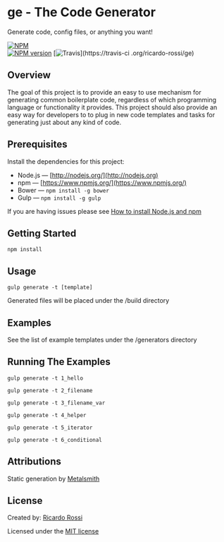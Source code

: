 # ge - The Code Generator

Generate code, config files, or anything you want! 

[![NPM](https://nodei.co/npm/ge.png?downloads=true)](https://nodei.co/npm/ge/)  
[![NPM version](https://badge.fury.io/js/ge.svg)](http://badge.fury.io/js/ge)
[![Travis](https://travis-ci.org/ricardo-rossi/ge.svg?branch=master)](https://travis-ci
.org/ricardo-rossi/ge)

## Overview

The goal of this project is to provide an easy to use mechanism for generating common boilerplate 
code, regardless of which programming language or functionality it provides. This project should 
also provide an easy way for developers to to plug in new code templates and 
tasks for generating just about any kind of code. 


## Prerequisites

Install the dependencies for this project:  

* Node.js &mdash; [http://nodejs.org/](http://nodejs.org)
* npm &mdash; [https://www.npmjs.org/](https://www.npmjs.org/)
* Bower &mdash; `npm install -g bower`
* Gulp &mdash; `npm install -g gulp`

If you are having issues please see [How to install Node.js and npm](http://blog.nodeknockout.com/post/65463770933/how-to-install-node-js-and-npm)


## Getting Started  

```
npm install
```

## Usage

```
gulp generate -t [template]
```

Generated files will be placed under the /build directory  


## Examples

See the list of example templates under the /generators directory  


## Running The Examples

```
gulp generate -t 1_hello
```

```
gulp generate -t 2_filename
```

```
gulp generate -t 3_filename_var
```

```
gulp generate -t 4_helper
```

```
gulp generate -t 5_iterator
```

```
gulp generate -t 6_conditional
```

## Attributions
 
Static generation by [Metalsmith](https://github.com/segmentio/metalsmith)


## License

Created by: [Ricardo Rossi](https://github.com/ricardo-rossi)  


Licensed under the [MIT license](LICENSE)
